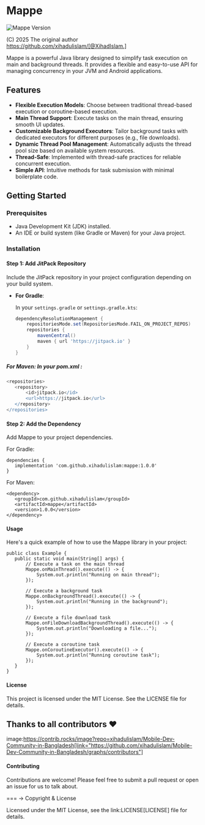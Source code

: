 # Mappe

![Mappe Version](https://jitpack.io/v/xihadulislam/mappe.svg)

(C) 2025 The original author  https://github.com/xihadulislam/[@XihadIslam.]

Mappe is a powerful Java library designed to simplify task execution on main and background threads. It provides a flexible and easy-to-use API for managing concurrency in your JVM and Android applications.

## Features

- **Flexible Execution Models**: Choose between traditional thread-based execution or coroutine-based execution.
- **Main Thread Support**: Execute tasks on the main thread, ensuring smooth UI updates.
- **Customizable Background Executors**: Tailor background tasks with dedicated executors for different purposes (e.g., file downloads).
- **Dynamic Thread Pool Management**: Automatically adjusts the thread pool size based on available system resources.
- **Thread-Safe**: Implemented with thread-safe practices for reliable concurrent execution.
- **Simple API**: Intuitive methods for task submission with minimal boilerplate code.

## Getting Started

### Prerequisites

- Java Development Kit (JDK) installed.
- An IDE or build system (like Gradle or Maven) for your Java project.

### Installation

#### Step 1: Add JitPack Repository

Include the JitPack repository in your project configuration depending on your build system.

- **For Gradle**:
  
  In your `settings.gradle` or `settings.gradle.kts`:
  
  ```groovy
  dependencyResolutionManagement {
      repositoriesMode.set(RepositoriesMode.FAIL_ON_PROJECT_REPOS)
      repositories {
          mavenCentral()
          maven { url 'https://jitpack.io' }
      }
  }


##### For Maven: In your pom.xml :
 ```groovy
<repositories>
    <repository>
        <id>jitpack.io</id>
        <url>https://jitpack.io</url>
    </repository>
</repositories>
 ```

#### Step 2: Add the Dependency
Add Mappe to your project dependencies.

For Gradle:
 ```
dependencies {
    implementation 'com.github.xihadulislam:mappe:1.0.0'
}
 ```

For Maven:
 ```
<dependency>
    <groupId>com.github.xihadulislam</groupId>
    <artifactId>mappe</artifactId>
    <version>1.0.0</version>
</dependency>
 ```

#### Usage
Here's a quick example of how to use the Mappe library in your project:
 ```
public class Example {
    public static void main(String[] args) {
        // Execute a task on the main thread
        Mappe.onMainThread().execute(() -> {
            System.out.println("Running on main thread");
        });

        // Execute a background task
        Mappe.onBackgroundThread().execute(() -> {
            System.out.println("Running in the background");
        });

        // Execute a file download task
        Mappe.onFileDownloadBackgroundThread().execute(() -> {
            System.out.println("Downloading a file...");
        });
        
        // Execute a coroutine task
        Mappe.onCoroutineExecutor().execute(() -> {
            System.out.println("Running coroutine task");
        });
    }
}
 ```
#### License
This project is licensed under the MIT License. See the LICENSE file for details.



## Thanks to all contributors ❤
image:https://contrib.rocks/image?repo=xihadulislam/Mobile-Dev-Community-in-Bangladesh[link="https://github.com/xihadulislam/Mobile-Dev-Community-in-Bangladesh/graphs/contributors"]

#### Contributing
Contributions are welcome! Please feel free to submit a pull request or open an issue for us to talk about.

=== -> Copyright & License

Licensed under the MIT License, see the link:LICENSE[LICENSE] file for details.
